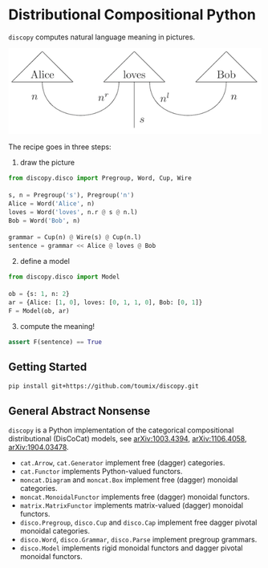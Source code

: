 # Distributional Compositional Python

`discopy` computes natural language meaning in pictures.

!["Alice loves Bob" in picture](alice-loves-bob.png)

The recipe goes in three steps:

1) draw the picture

```python
from discopy.disco import Pregroup, Word, Cup, Wire

s, n = Pregroup('s'), Pregroup('n')
Alice = Word('Alice', n)
loves = Word('loves', n.r @ s @ n.l)
Bob = Word('Bob', n)

grammar = Cup(n) @ Wire(s) @ Cup(n.l)
sentence = grammar << Alice @ loves @ Bob
```

2) define a model

```python
from discopy.disco import Model

ob = {s: 1, n: 2}
ar = {Alice: [1, 0], loves: [0, 1, 1, 0], Bob: [0, 1]}
F = Model(ob, ar)
```

3) compute the meaning!

```python
assert F(sentence) == True
```

## Getting Started

```shell
pip install git+https://github.com/toumix/discopy.git
```

## General Abstract Nonsense

`discopy` is a Python implementation of the categorical compositional distributional (DisCoCat) models, see [arXiv:1003.4394](https://arxiv.org/abs/1003.4394), [arXiv:1106.4058](https://arxiv.org/abs/1106.4058), [arXiv:1904.03478](https://arxiv.org/abs/1904.03478).

* `cat.Arrow`, `cat.Generator` implement free (dagger) categories.
* `cat.Functor` implements Python-valued functors.
* `moncat.Diagram` and `moncat.Box` implement free (dagger) monoidal categories.
* `moncat.MonoidalFunctor` implements free (dagger) monoidal functors.
* `matrix.MatrixFunctor` implements matrix-valued (dagger) monoidal functors.
* `disco.Pregroup`, `disco.Cup` and `disco.Cap` implement free dagger pivotal monoidal categories.
* `disco.Word`, `disco.Grammar`, `disco.Parse` implement pregroup grammars.
* `disco.Model` implements rigid monoidal functors and dagger pivotal monoidal functors.
